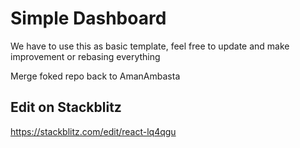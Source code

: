 # Simple Dashboard
We have to use this as basic template, feel free to update and make improvement or rebasing everything 

Merge foked repo back to AmanAmbasta

## Edit on Stackblitz
https://stackblitz.com/edit/react-lq4qgu